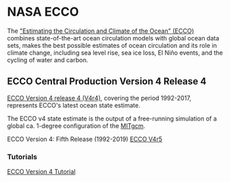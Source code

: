 # NASA ECCO
The ["Estimating the Circulation and Climate of the Ocean" (ECCO)](https://ecco-group.org/) combines state-of-the-art ocean circulation models with global ocean data sets, makes the best possible estimates of ocean circulation and its role in climate change, including sea level rise, sea ice loss, El Niño events, and the cycling of water and carbon.

## ECCO Central Production Version 4 Release 4
[ECCO Version 4 release 4 (V4r4)](https://ecco-group.org/products-ECCO-V4r4.htm), covering the period 1992-2017, represents ECCO's latest ocean state estimate.

The ECCO v4 state estimate is the output of a free-running simulation of a global ca. 1-degree configuration of the [MITgcm](https://mitgcm.readthedocs.io/en/latest/).

ECCO Version 4: Fifth Release (1992-2019)  [ECCO V4r5](https://ecco.jpl.nasa.gov/drive/files/Version4/Release5/)

### Tutorials
[ECCO Version 4 Tutorial](https://ecco-v4-python-tutorial.readthedocs.io/)  

